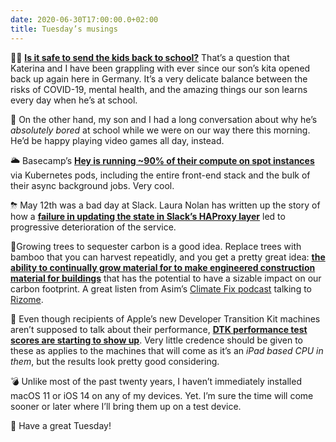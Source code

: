 ```yaml
---
date: 2020-06-30T17:00:00.0+02:00
title: Tuesday’s musings
---
```


👩‍🏫 **[Is it safe to send the kids back to school?][1]** That’s a question that Katerina and I have been grappling with ever since our son’s kita opened back up again here in Germany. It’s a very delicate balance between the risks of COVID-19, mental health, and the amazing things our son learns every day when he’s at school. 

🥱 On the other hand, my son and I had a long conversation about why he’s _absolutely bored_ at school while we were on our way there this morning. He’d be happy playing video games all day, instead.

🌥 Basecamp’s **[Hey is running \~90% of their compute on spot instances][2]** via Kubernetes pods, including the entire front-end stack and the bulk of their async background jobs. Very cool.

⛈ May 12th was a bad day at Slack. Laura Nolan has written up the story of how a **[failure in updating the state in Slack’s HAProxy layer][3]** led to progressive deterioration of the service.  

🎍Growing trees to sequester carbon is a good idea. Replace trees with bamboo that you can harvest repeatidly, and you get a pretty great idea: **[the ability to continually grow material for to make engineered construction material for buildings][4]** that has the potential to have a sizable impact on our carbon footprint. A great listen from Asim’s [Climate Fix podcast][5] talking to [Rizome][6].

🍎 Even though recipients of Apple’s new Developer Transition Kit machines aren’t supposed to talk about their performance, **[DTK performance test scores are starting to show up][7]**. Very little credence should be given to these as applies to the machines that will come as it’s an _iPad based CPU in them_, but the results look pretty good considering.

💣 Unlike most of the past twenty years, I haven’t immediately installed macOS 11 or iOS 14 on any of my devices. Yet. I’m sure the time will come sooner or later where I’ll bring them up on a test device.

👋 Have a great Tuesday!

[1]:	https://www.technologyreview.com/2020/06/30/1004625/is-it-safe-to-send-kids-back-to-school/
[2]:	https://m.signalvnoise.com/running-spot-instances-effectively-with-amazon-eks/
[3]:	https://slack.engineering/a-terrible-horrible-no-good-very-bad-day-at-slack-dfe05b485f82
[4]:	https://theclimatefix.com/episodes/building-cities-using-engineered-bamboo-lumber-w-troy-carter-from-rizome
[5]:	https://theclimatefix.com
[6]:	https://www.rizomeco.com
[7]:	https://arstechnica.com/gadgets/2020/06/developers-leak-benchmarks-from-the-apple-silicon-mac-transition-kit/